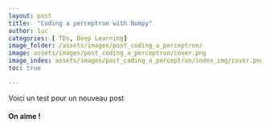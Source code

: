 ```yaml
---
layout: post
title:  "Coding a perceptron with Numpy"
author: luc
categories: [ TDs, Deep Learning]
image_folder: /assets/images/post_coding_a_perceptron/
image: assets/images/post_coding_a_perceptron/cover.png
image_index: assets/images/post_coding_a_perceptron/index_img/cover.png
toc: true

---
```


Voici un test pour un nouveau post

#### On aime !